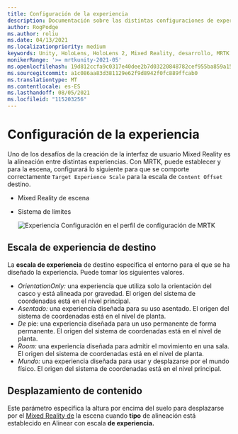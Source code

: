 ```yaml
---
title: Configuración de la experiencia
description: Documentación sobre las distintas configuraciones de experiencia para MRTK
author: RogPodge
ms.author: roliu
ms.date: 04/13/2021
ms.localizationpriority: medium
keywords: Unity, HoloLens, HoloLens 2, Mixed Reality, desarrollo, MRTK
monikerRange: '>= mrtkunity-2021-05'
ms.openlocfilehash: 19d812ccfa9c0317e40dee2b7d03220848782cef955ba859a150b4f4adc8aa99
ms.sourcegitcommit: a1c086aa83d381129e62f9d8942f0fc889ffcab0
ms.translationtype: MT
ms.contentlocale: es-ES
ms.lasthandoff: 08/05/2021
ms.locfileid: "115203256"
---
```

# <a name="experience-settings"></a>Configuración de la experiencia

Uno de los desafíos de la creación de la interfaz de usuario Mixed Reality es la alineación entre distintas experiencias. Con MRTK, puede establecer y para la escena, configurará lo siguiente para que se comporte correctamente `Target Experience Scale` para la escala de `Content Offset` destino.

- Mixed Reality de escena
- Sistema de límites

  ![Experiencia Configuración en el perfil de configuración de MRTK](../images/experience-settings/ExperienceSettings.png)

## <a name="target-experience-scale"></a>Escala de experiencia de destino

La **escala de experiencia** de destino especifica el entorno para el que se ha diseñado la experiencia. Puede tomar los siguientes valores.

* *OrientationOnly:* una experiencia que utiliza solo la orientación del casco y está alineada por gravedad. El origen del sistema de coordenadas está en el nivel principal.
* *Asentado:* una experiencia diseñada para su uso asentado. El origen del sistema de coordenadas está en el nivel de planta.
* *De* pie: una experiencia diseñada para un uso permanente de forma permanente. El origen del sistema de coordenadas está en el nivel de planta.
* *Room:* una experiencia diseñada para admitir el movimiento en una sala. El origen del sistema de coordenadas está en el nivel de planta.
* *Mundo:* una experiencia diseñada para usar y desplazarse por el mundo físico. El origen del sistema de coordenadas está en el nivel principal.

## <a name="content-offset"></a>Desplazamiento de contenido

Este parámetro especifica la altura por encima del suelo para desplazarse por el [Mixed Reality de](scene-content.md) la escena cuando **tipo** de alineación está establecido en Alinear con escala **de experiencia.**

